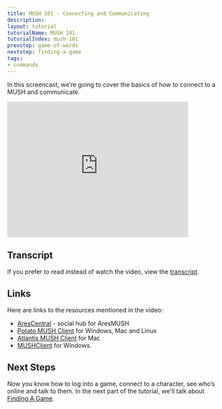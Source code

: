 ```yaml
---
title: MUSH 101 - Connecting and Communicating
description:
layout: tutorial
tutorialName: MUSH 101
tutorialIndex: mush-101
prevstep: game-of-words
nextstep: finding-a-game
tags: 
- commands
---
```


In this screencast, we’re going to cover the basics of how to connect to a MUSH and communicate. 

<iframe width="420" height="315" src="https://www.youtube.com/embed/wvLQmCzFprk" frameborder="0" allowfullscreen></iframe>

## Transcript

If you prefer to read instead of watch the video, view the [transcript](/mush-101/commo-transcript).
 
## Links

Here are links to the resources mentioned in the video:

* [AresCentral](/arescentral) - social hub for AresMUSH
* [Potato MUSH Client](http://www.potatomushclient.com/) for Windows, Mac and Linux
* [Atlantis MUSH Client](http://www.riverdark.net/atlantis/) for Mac 
* [MUSHClient](http://www.gammon.com.au/mushclient/mushclient.htm) for Windows.

## Next Steps

Now you know how to log into a game, connect to a character, see who’s online and talk to them.  In the next part of the tutorial, we'll talk about [Finding A Game](/mush-101/finding-a-game).